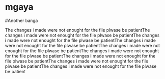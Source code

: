 # mgaya
#Another banga


The changes i made were not enought for the file plwase be patientThe changes i made were not enought for the file plwase be patientThe changes i made were not enought for the file plwase be patientThe changes i made were not enought for the file plwase be patientThe changes i made were not enought for the file plwase be patientThe changes i made were not enought for the file plwase be patientThe changes i made were not enought for the file plwase be patientThe changes i made were not enought for the file plwase be patientThe changes i made were not enought for the file plwase be patient
